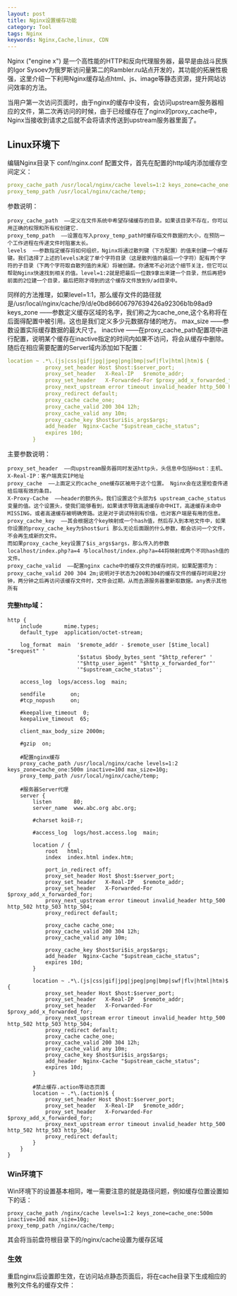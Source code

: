 ```yaml
---
layout: post
title: Nginx设置缓存功能
category: Tool
tags: Nginx
keywords: Nginx,Cache,linux, CDN
---
```


Nginx ("engine x") 是一个高性能的HTTP和反向代理服务器，最早是由战斗民族的Igor Sysoev为俄罗斯访问量第二的Rambler.ru站点开发的，其功能的拓展性极强，这里介绍一下利用Nginx缓存站点html、js、image等静态资源，提升网站访问效率的方法。

当用户第一次访问页面时，由于nginx的缓存中没有，会访问upstream服务器相应的文件，第二次再访问的时候，由于已经缓存在了nginx的proxy_cache中，Nginx当接收到请求之后就不会将请求传送到upstream服务器里面了。

## Linux环境下

编辑Nginx目录下 conf/nginx.conf 配置文件，首先在配置的http域内添加缓存空间定义：
```yaml
proxy_cache_path /usr/local/nginx/cache levels=1:2 keys_zone=cache_one:500m inactive=10d max_size=10g;
proxy_temp_path /usr/local/nginx/cache/temp;
```
 参数说明：

    proxy_cache_path  ——定义在文件系统中希望存储缓存的目录。如果该目录不存在，你可以用正确的权限和所有权创建它.
    proxy_temp_path  ——设置在写入proxy_temp_path时缓存临文件数据的大小，在预防一个工作进程在传递文件时阻塞太长。 
    levels  ——参数指定缓存将如何组织，Nginx将通过散列键（下方配置）的值来创建一个缓存键。我们选择了上述的levels决定了单个字符目录（这是散列值的最后一个字符）配有两个字符的子目录（下两个字符取自散列值的末尾）将被创建。你通常不必对这个细节关注，但它可以帮助Nginx快速找到相关的值。level=1:2就是把最后一位数9拿出来建一个目录，然后再把9前面的2位建一个目录，最后把刚才得到的这个缓存文件放到9/ad目录中。
同样的方法推理，如果level=1:1，那么缓存文件的路径就是/usr/local/nginx/cache/9/d/e0bd86606797639426a92306b1b98ad9
    keys_zone   ——参数定义缓存区域的名字，我们称之为cache_one,这个名称将在后面得配置中被引用。这也是我们定义多少元数据存储的地方。
    max_size  ——参数设置实际缓存数据的最大尺寸。
    inactive ——在proxy_cache_path配置项中进行配置，说明某个缓存在inactive指定的时间内如果不访问，将会从缓存中删除。
 随后在相应需要配置的Server域内添加如下配置：
```yaml
location ~ .*\.(js|css|gif|jpg|jpeg|png|bmp|swf|flv|html|htm)$ {
            proxy_set_header Host $host:$server_port;
            proxy_set_header   X-Real-IP   $remote_addr;
            proxy_set_header   X-Forwarded-For $proxy_add_x_forwarded_for; 
            proxy_next_upstream error timeout invalid_header http_500 http_502 http_503 http_504;
            proxy_redirect default;
            proxy_cache cache_one;
            proxy_cache_valid 200 304 12h;
            proxy_cache_valid any 10m;
            proxy_cache_key $host$uri$is_args$args;
            add_header  Nginx-Cache "$upstream_cache_status";  
            expires 10d;
        }
```
 主要参数说明：
 
    proxy_set_header  ——向upstream服务器同时发送http头，头信息中包括Host：主机、X-Real-IP：客户端真实IP地址
    proxy_cache  ——上面定义的cache_one缓存区被用于这个位置。 Nginx会在这里检查传递给后端有效的条目。
    X-Proxy-Cache  ——header的额外头。我们设置这个头部为$ upstream_cache_status变量的值。这个设置头，使我们能够看到，如果请求导致高速缓存命中HIT，高速缓存未命中MISSING，或者高速缓存被明确旁路。这是对于调试特别有价值，也对客户端是有用的信息。
    proxy_cache_key  ——其会根据这个key映射成一个hash值，然后存入到本地文件中，如果你设置的proxy_cache_key为$host$uri 那么无论后面跟的什么参数，都会访问一个文件，不会再生成新的文件。
    而如果proxy_cache_key设置了$is_args$args，那么传入的参数 localhost/index.php?a=4 与localhost/index.php?a=44将映射成两个不同hash值的文件。
    proxy_cache_valid  ——配置nginx cache中的缓存文件的缓存时间，如果配置项为：proxy_cache_valid 200 304 2m;说明对于状态为200和304的缓存文件的缓存时间是2分钟，两分钟之后再访问该缓存文件时，文件会过期，从而去源服务器重新取数据。any表示其他所有
#### 完整http域：
```
http {
    include       mime.types;
    default_type  application/octet-stream;

    log_format  main  '$remote_addr - $remote_user [$time_local] "$request" '
                      '$status $body_bytes_sent "$http_referer" '
                      '"$http_user_agent" "$http_x_forwarded_for"' 
                      '"$upstream_cache_status"';

    access_log  logs/access.log  main;

    sendfile        on;
    #tcp_nopush     on;

    #keepalive_timeout  0;
    keepalive_timeout  65;

    client_max_body_size 2000m;

    #gzip  on;

    #配置nginx缓存
    proxy_cache_path /usr/local/nginx/cache levels=1:2 keys_zone=cache_one:500m inactive=10d max_size=10g;
    proxy_temp_path /usr/local/nginx/cache/temp;

    #服务器Server代理
    server {
        listen       80;
        server_name  www.abc.org abc.org;

        #charset koi8-r;

        #access_log  logs/host.access.log  main;

        location / {
            root   html;
            index  index.html index.htm;

            port_in_redirect off;
            proxy_set_header Host $host:$server_port;
            proxy_set_header   X-Real-IP   $remote_addr;
            proxy_set_header   X-Forwarded-For $proxy_add_x_forwarded_for; 
            proxy_next_upstream error timeout invalid_header http_500 http_502 http_503 http_504;
            proxy_redirect default;

            proxy_cache cache_one;
            proxy_cache_valid 200 304 12h;
            proxy_cache_valid any 10m;
            
            proxy_cache_key $host$uri$is_args$args;
            add_header  Nginx-Cache "$upstream_cache_status";  
            expires 10d;
        }

        location ~ .*\.(js|css|gif|jpg|jpeg|png|bmp|swf|flv|html|htm)$ {
            proxy_set_header Host $host:$server_port;
            proxy_set_header   X-Real-IP   $remote_addr;
            proxy_set_header   X-Forwarded-For $proxy_add_x_forwarded_for; 
            proxy_next_upstream error timeout invalid_header http_500 http_502 http_503 http_504;
            proxy_redirect default;
            proxy_cache cache_one;
            proxy_cache_valid 200 304 12h;
            proxy_cache_valid any 10m;
            proxy_cache_key $host$uri$is_args$args;
            add_header  Nginx-Cache "$upstream_cache_status";  
            expires 10d;
        }

        #禁止缓存.action等动态页面
        location ~ .*\.(action)$ {
            proxy_set_header Host $host:$server_port;
            proxy_set_header   X-Real-IP   $remote_addr;
            proxy_set_header   X-Forwarded-For $proxy_add_x_forwarded_for; 
            proxy_next_upstream error timeout invalid_header http_500 http_502 http_503 http_504;
            proxy_redirect default;
        }
    }
}
```
### Win环境下

 Win环境下的设置基本相同，唯一需要注意的就是路径问题，例如缓存位置设置如下的话：
```
proxy_cache_path /nginx/cache levels=1:2 keys_zone=cache_one:500m inactive=10d max_size=10g;
proxy_temp_path /nginx/cache/temp;
```
 其会将当前盘符根目录下的/nginx/cache设置为缓存区域

### 生效

重启nginx后设置即生效，在访问站点静态页面后，将在cache目录下生成相应的散列文件名的缓存文件：